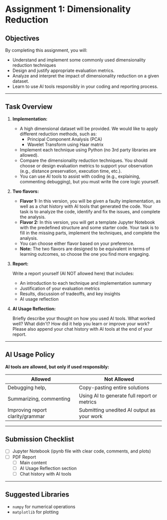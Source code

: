 # Assignment 1: Dimensionality Reduction

## Objectives

By completing this assignment, you will:

- Understand and implement some commonly used dimensionality reduction techniques
- Design and justify appropriate evaluation metrics.
- Analyze and interpret the impact of dimensionality reduction on a given dataset.
- Learn to use AI tools responsibly in your coding and reporting process.
---

## Task Overview

1. **Implementation:**

   - A high dimensional dataset will be provided. We would like to apply different reduction methods, such as:
     - Principal Component Analysis (PCA)
     - Wavelet Transform using Haar matrix
   - Implement each technique using Python (no 3rd party libraries are allowed).
   - Compare the dimensionality reduction techniques. You should choose or design evaluation metrics to support your observation (e.g., distance preservation, execution time, etc.).
   - You can use AI tools to assist with coding (e.g., explaining, commenting debugging), but you must write the core logic yourself.

2. **Two flavors:**
  
    - **Flavor 1:** In this version, you will be given a faulty implementation, as well as a chat history with
      AI tools that generated the code. Your task is to analyze the code, identify and fix the issues, and complete the analysis.
    - **Flavor 2:** In this version, you will get a template Jupyter Notebook with the predefined structure and some 
      starter code. Your task is to fill in the missing parts, implement the techniques, and complete the analysis.
    - You can choose either flavor based on your preference.
    - **Note:** The two flavors are designed to be equivalent in terms of learning outcomes, so choose the one you find more engaging.
3. **Report:**

   Write a report yourself (AI NOT allowed here) that includes:
   - An introduction to each technique and implementation summary
   - Justification of your evaluation metrics
   - Results, discussion of tradeoffs, and key insights
   - AI usage reflection
   
4. **AI Usage Reflection:**
   
   Briefly describe your thought on how you used AI tools. What worked well? What didn't? How did it help you learn or improve your work? 
   Please also append your chat history with AI tools at the end of your report.

---

## AI Usage Policy

**AI tools are allowed, but only if used responsibly:**

| Allowed                          | Not Allowed                                 |
|----------------------------------|---------------------------------------------|
| Debugging help,                  | Copy-pasting entire solutions               |
| Summarizing, commenting          | Using AI to generate full report or metrics |
| Improving report clarity/grammar | Submitting unedited AI output as your work  |


---

## Submission Checklist

- [ ] Jupyter Notebook (ipynb file with clear code, comments, and plots)
- [ ] PDF Report
  - [ ] Main content
  - [ ] AI Usage Reflection section
  - [ ] Chat history with AI tools

---

## Suggested Libraries

- `numpy` for numerical operations
- `matplotlib` for plotting
